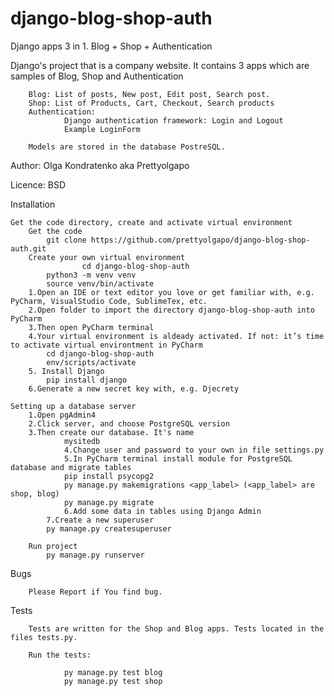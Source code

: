 # django-blog-shop-auth
Django apps 3 in 1. Blog + Shop + Authentication

Django's project that is a company website. It contains 3 apps which are samples of Blog, Shop and Authentication

        Blog: List of posts, New post, Edit post, Search post.
        Shop: List of Products, Cart, Checkout, Search products
        Authentication:
                Django authentication framework: Login and Logout
                Example LoginForm

        Models are stored in the database PostreSQL.


Author: Olga Kondratenko aka Prettyolgapo 

Licence: BSD

Installation

	Get the code directory, create and activate virtual environment
		Get the code
			git clone https://github.com/prettyolgapo/django-blog-shop-auth.git
		Create your own virtual environment
                	cd django-blog-shop-auth
			python3 -m venv venv
			source venv/bin/activate
		1.Open an IDE or text editor you love or get familiar with, e.g. PyCharm, VisualStudio Code, SublimeTex, etc. 
		2.Open folder to import the directory django-blog-shop-auth into PyCharm
		3.Then open PyCharm terminal
		4.Your virtual environment is aldeady activated. If not: it’s time to activate virtual environtment in PyCharm 
			cd django-blog-shop-auth
			env/scripts/activate
		5. Install Django
			pip install django
		6.Generate a new secret key with, e.g. Djecrety
              
	Setting up a database server
		1.Open pgAdmin4
		2.Click server, and choose PostgreSQL version
		3.Then create our database. It's name 
	        	mysitedb
            	4.Change user and password to your own in file settings.py 
            	5.In PyCharm terminal install module for PostgreSQL database and migrate tables
	        	pip install psycopg2
	        	py manage.py makemigrations <app_label> (<app_label> are shop, blog)
	        	py manage.py migrate	
            	6.Add some data in tables using Django Admin
	    	7.Create a new superuser
			py manage.py createsuperuser
                
        Run project 
	        py manage.py runserver


Bugs

        Please Report if You find bug.


Tests

        Tests are written for the Shop and Blog apps. Tests located in the files tests.py.

        Run the tests:

                py manage.py test blog
                py manage.py test shop
